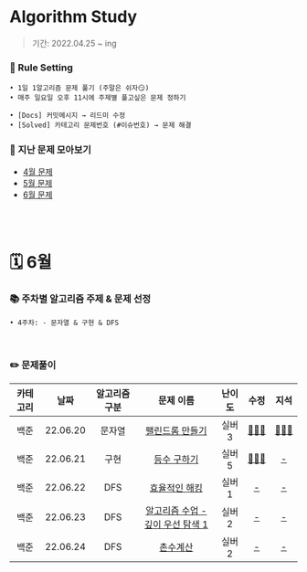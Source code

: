 # Algorithm Study
> 기간: 2022.04.25 ~ ing  

### 📌 Rule Setting
    • 1일 1알고리즘 문제 풀기 (주말은 쉬자😏)  
    • 매주 일요일 오후 11시에 주제별 풀고싶은 문제 정하기

```
• [Docs] 커밋메시지 → 리드미 수정
• [Solved] 카테고리 문제번호 (#이슈번호) → 문제 해결 
```

### 👀 지난 문제 모아보기
- [4월 문제](모아보기/4월문제.md)
- [5월 문제](모아보기/5월문제.md)
- [6월 문제](모아보기/6월문제.md)

</br></br>

# 🗓 6월
### 📚 주차별 알고리즘 주제 & 문제 선정
    • 4주차: - 문자열 & 구현 & DFS
</br>

### ✏️ 문제풀이
| 카테고리 | 날짜 | 알고리즘 구분 | 문제 이름 | 난이도 | 수정 | 지석 |  
| :----------: | :----------: | :----------: | :----------: | :----------: | :----------: | :----------: | 
| 백준 | 22.06.20 | 문자열 | [팰린드롬 만들기](https://www.acmicpc.net/problem/1213) | 실버 3 | [🙆🏻‍♀️](수정/String/BOJ1213.md) | [🙆🏻‍♂️](지석/String/BOJ1213.md) |
| 백준 | 22.06.21 | 구현 | [등수 구하기](https://www.acmicpc.net/problem/1205) | 실버 5 | [🙆🏻‍♀️](수정/Implementation/BOJ1205.md) | [-]() |
| 백준 | 22.06.22 | DFS | [효율적인 해킹](https://www.acmicpc.net/problem/1325) | 실버 1 | [-]() | [-]() |
| 백준 | 22.06.23 | DFS | [알고리즘 수업 - 깊이 우선 탐색 1](https://www.acmicpc.net/problem/24479) | 실버 2 | [-]() | [-]() |
| 백준 | 22.06.24 | DFS | [촌수계산](https://www.acmicpc.net/problem/2644) | 실버 2 | [-]() | [-]() |